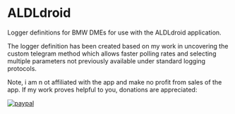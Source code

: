 # ALDLdroid
 
Logger definitions for BMW DMEs for use with the ALDLdroid application.

The logger definition has been created based on my work in uncovering the custom telegram method which allows faster polling rates and selecting multiple parameters not previously available under standard logging protocols.

Note, i am n ot affiliated with the app and make no profit from sales of the app. If my work proves helpful to you, donations are appreciated:

[![paypal](https://www.paypalobjects.com/en_US/i/btn/btn_donateCC_LG.gif)](https://www.paypal.com/donate?hosted_button_id=TFWBHH4WEEHAU)
